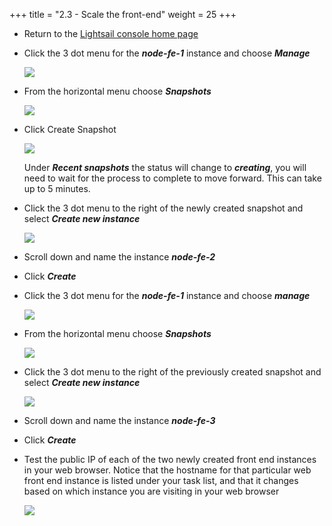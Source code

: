 +++
title = "2.3 - Scale the front-end"
weight = 25
+++

* Return to the <a href="https://lightsail.aws.amazon.com/ls/webapp/home/" target="_blank">Lightsail console home page</a>

* Click the 3 dot menu for the ***node-fe-1*** instance and choose ***Manage***

    ![](../../images/2-3-2.jpg?classes=border)

* From the horizontal menu choose ***Snapshots***

    ![](../../images/2-3-3.jpg?classes=border)

* Click Create Snapshot

    ![](../../images/2-3-4.jpg?classes=border)

    Under ***Recent snapshots*** the status will change to ***creating***, you will need to wait for the process to complete to move forward. This can take up to 5 minutes. 

* Click the 3 dot menu to the right of the newly created snapshot and select ***Create new instance***

    ![](../../images/2-3-5.jpg?classes=border)

* Scroll down and name the instance ***node-fe-2***

* Click ***Create***

* Click the 3 dot menu for the ***node-fe-1*** instance and choose ***manage***

    ![](../../images/2-3-2.jpg?classes=border)

* From the horizontal menu choose ***Snapshots***

    ![](../../images/2-3-3.jpg?classes=border)

* Click the 3 dot menu to the right of the previously created snapshot and select ***Create new instance***

    ![](../../images/2-3-5.jpg?classes=border)

* Scroll down and name the instance ***node-fe-3***

* Click ***Create***

* Test the public IP of each of the two newly created front end instances in your web browser. Notice that the hostname for that particular web front end instance is listed under your task list, and that it changes based on which instance you are visiting in your web browser

    ![](../../images/2-3-13.jpg?classes=border)